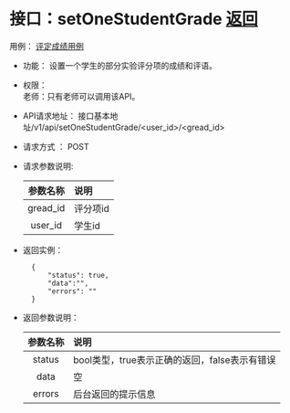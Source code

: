 ﻿﻿
# 接口：setOneStudentGrade  [返回](../../README.md)
用例： [评定成绩用例](../../md/评定成绩.md)

- 功能：
    设置一个学生的部分实验评分项的成绩和评语。
    
- 权限：    
    老师：只有老师可以调用该API。
    
- API请求地址： 
    接口基本地址/v1/api/setOneStudentGrade/<user_id>/<gread_id>

- 请求方式 ：
    POST

- 请求参数说明:        

  |参数名称|说明|
  |:---------:|:--------------------------------------------------------|
  |gread_id|评分项id|
  |user_id|学生id|

    
- 返回实例：

        {         
            "status": true,
            "data":"",    
            "errors": ""
        }
 
- 返回参数说明：    
 
  |参数名称|说明|
  |:---------:|:--------------------------------------------------------|      
  |status|bool类型，true表示正确的返回，false表示有错误|
  |data|空|
  |errors|后台返回的提示信息|

